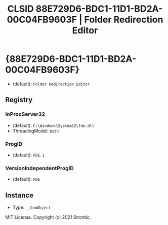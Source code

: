 ﻿---
title: "CLSID 88E729D6-BDC1-11D1-BD2A-00C04FB9603F | Folder Redirection Editor"
excerpt: What is COM-Object CLSID 88E729D6-BDC1-11D1-BD2A-00C04FB9603F?
---

# {88E729D6-BDC1-11D1-BD2A-00C04FB9603F}

* (default): `Folder Redirection Editor`

## Registry


### InProcServer32

* (default): `C:\Windows\System32\fde.dll`
* ThreadingModel: `both`

### ProgID

* (default): `FDE.1`

### VersionIndependentProgID

* (default): `FDE`

## Instance

* Type: `__ComObject`

MIT License. Copyright (c) 2021 Strontic.


